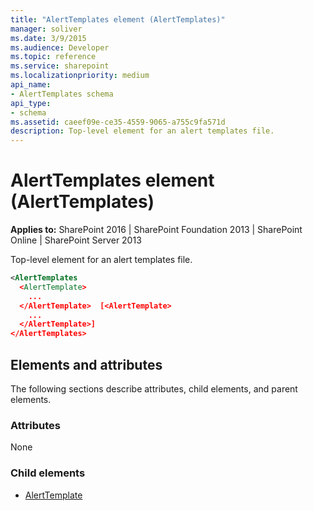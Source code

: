 ```yaml
---
title: "AlertTemplates element (AlertTemplates)"
manager: soliver
ms.date: 3/9/2015
ms.audience: Developer
ms.topic: reference
ms.service: sharepoint
ms.localizationpriority: medium
api_name:
- AlertTemplates schema
api_type:
- schema
ms.assetid: caeef09e-ce35-4559-9065-a755c9fa571d
description: Top-level element for an alert templates file. 
---
```


# AlertTemplates element (AlertTemplates)

**Applies to:** SharePoint 2016 | SharePoint Foundation 2013 | SharePoint Online | SharePoint Server 2013
  
Top-level element for an alert templates file. 
  
```XML
<AlertTemplates
  <AlertTemplate>
    ...
  </AlertTemplate>  [<AlertTemplate>
    ...
  </AlertTemplate>]
</AlertTemplates>
```

## Elements and attributes

The following sections describe attributes, child elements, and parent elements.

### Attributes

None
   
### Child elements

- [AlertTemplate](alerttemplate-element-alerttemplates.md)
  

